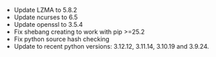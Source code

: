 * Update LZMA to 5.8.2
* Update ncurses to 6.5
* Update openssl to 3.5.4
* Fix shebang creating to work with pip >=25.2
* Fix python source hash checking
* Update to recent python versions: 3.12.12, 3.11.14, 3.10.19 and 3.9.24.
